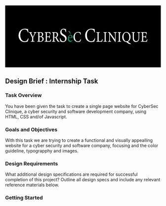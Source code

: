 <p align="center">
  <img src="./docs/img/banner.png" alt="Cyber Sec Clinique logo" height="200">
</p>

## Design Brief : Internship Task

### Task Overview
You have been given the task to create a single page website for CyberSec Clinique, a cyber security and software development company, using HTML, CSS and/of Javascript.

### Goals and Objectives
With this task we are trying to create a functional and visually appealling website for a cyber security and software company, focusing and the color guideline, typograpphy and images.

### Design Requirements
What additional design specifications are required for successful completion of this project? Outline all design specs and include any relevant reference materials below.

### Getting Started
